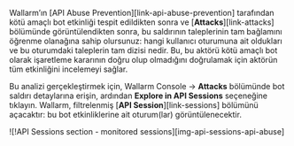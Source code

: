 Wallarm’ın [API Abuse Prevention][link-api-abuse-prevention] tarafından kötü amaçlı bot etkinliği tespit edildikten sonra ve [**Attacks**][link-attacks] bölümünde görüntülendikten sonra, bu saldırının taleplerinin tam bağlamını öğrenme olanağına sahip olursunuz: hangi kullanıcı oturumuna ait oldukları ve bu oturumdaki taleplerin tam dizisi nedir. Bu, bu aktörü kötü amaçlı bot olarak işaretleme kararının doğru olup olmadığını doğrulamak için aktörün tüm etkinliğini incelemeyi sağlar.

Bu analizi gerçekleştirmek için, Wallarm Console → **Attacks** bölümünde bot saldırı detaylarına erişin, ardından **Explore in API Sessions** seçeneğine tıklayın. Wallarm, filtrelenmiş [**API Session**][link-sessions] bölümünü açacaktır: bu bot etkinliklerine ait oturum(lar) görüntülenecektir.

![!API Sessions section - monitored sessions][img-api-sessions-api-abuse]